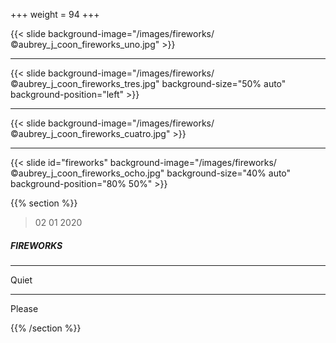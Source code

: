 +++
weight = 94
+++

{{< slide background-image="/images/fireworks/©aubrey_j_coon_fireworks_uno.jpg" >}}

---

{{< slide background-image="/images/fireworks/©aubrey_j_coon_fireworks_tres.jpg" background-size="50% auto" background-position="left" >}}

---

{{< slide background-image="/images/fireworks/©aubrey_j_coon_fireworks_cuatro.jpg" >}}

---

{{< slide id="fireworks"  background-image="/images/fireworks/©aubrey_j_coon_fireworks_ocho.jpg" background-size="40% auto" background-position="80% 50%" >}}

{{% section %}}

> 02 01 2020

##### FIREWORKS

---

Quiet

---

Please

{{% /section %}}